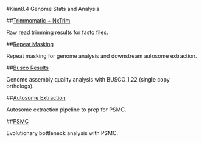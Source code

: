 #Kian8.4 Genome Stats and Analysis

##[Trimmomatic + NxTrim](analysis/kian_8.4_trimming.md)

Raw read trimming results for fastq files.


##[Repeat Masking](analysis/kian_8.4_repeat_masking.md)


Repeat masking for genome analysis and downstream autosome extraction.



##[Busco Results](analysis/kian_8.4_busco.md)

Genome assembly quality analysis with BUSCO_1.22 (single copy orthologs).




##[Autosome Extraction](analysis/kian_8.4_autosome_extraction.md)


Autosome extraction pipeline to prep for PSMC.



##[PSMC](analysis/kian_8.4_psmc_analysis.md)

Evolutionary bottleneck analysis with PSMC.
